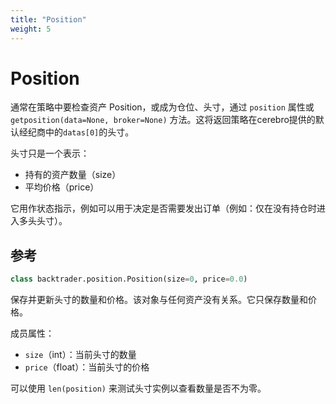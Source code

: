 ```yaml
---
title: "Position"
weight: 5
---
```


# Position

通常在策略中要检查资产 Position，或成为仓位、头寸，通过 `position` 属性或 `getposition(data=None, broker=None)` 方法。这将返回策略在cerebro提供的默认经纪商中的`datas[0]`的头寸。

头寸只是一个表示：

- 持有的资产数量（size）
- 平均价格（price）

它用作状态指示，例如可以用于决定是否需要发出订单（例如：仅在没有持仓时进入多头头寸）。

## 参考

```python
class backtrader.position.Position(size=0, price=0.0)
```

保存并更新头寸的数量和价格。该对象与任何资产没有关系。它只保存数量和价格。

成员属性：

- `size`（int）：当前头寸的数量
- `price`（float）：当前头寸的价格

可以使用 `len(position)` 来测试头寸实例以查看数量是否不为零。
